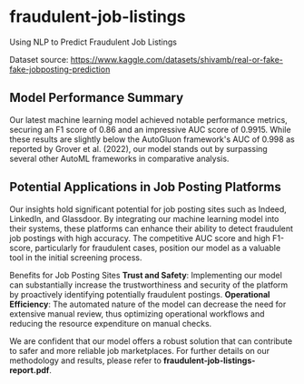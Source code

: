 # fraudulent-job-listings
Using NLP to Predict Fraudulent Job Listings 

Dataset source: https://www.kaggle.com/datasets/shivamb/real-or-fake-fake-jobposting-prediction 

## Model Performance Summary
Our latest machine learning model achieved notable performance metrics, securing an F1 score of 0.86 and an impressive AUC score of 0.9915. While these results are slightly below the AutoGluon framework's AUC of 0.998 as reported by Grover et al. (2022), our model stands out by surpassing several other AutoML frameworks in comparative analysis.

## Potential Applications in Job Posting Platforms
Our insights hold significant potential for job posting sites such as Indeed, LinkedIn, and Glassdoor. By integrating our machine learning model into their systems, these platforms can enhance their ability to detect fraudulent job postings with high accuracy. The competitive AUC score and high F1-score, particularly for fraudulent cases, position our model as a valuable tool in the initial screening process.

Benefits for Job Posting Sites
**Trust and Safety**: Implementing our model can substantially increase the trustworthiness and security of the platform by proactively identifying potentially fraudulent postings.
**Operational Efficiency**: The automated nature of the model can decrease the need for extensive manual review, thus optimizing operational workflows and reducing the resource expenditure on manual checks.

We are confident that our model offers a robust solution that can contribute to safer and more reliable job marketplaces. For further details on our methodology and results, please refer to **fraudulent-job-listings-report.pdf**.


